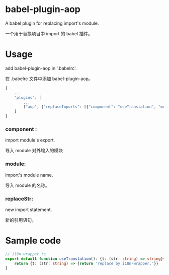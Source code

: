 # babel-plugin-aop
A babel plugin for replacing import's module.

一个用于替换项目中 import 的 babel 插件。

# Usage

add babel-plugin-aop in '.babelrc'.

在 .babelrc 文件中添加 babel-plugin-aop。
```js
{
    ...
    "plugins": [
        ...
        ["aop", {"replaceImports": [{"component": "useTranslation", "module": "react-i18next", "replaceStr": "import useTranslation from '@/utils/i18next/i18n-wrapper';"}]}]
    ]
}
```
### component : 

import module's  export.

导入 module 对外输入的模块


### module: 

import's module name.

导入 module 的名称。

### replaceStr: 

new import statement.

新的引用语句。

# Sample code

```ts
// i18n-wrapper.ts
export default function useTranslation(): {t: (str: string) => string}{
    return {t: (str: string) => {return 'replace by i18n-wrapper.'}}
}
```
